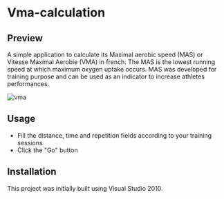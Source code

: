 # Vma-calculation
## Preview
A simple application to calculate its Maximal aerobic speed (MAS) or Vitesse Maximal Aerobie (VMA) in french. The MAS is the lowest running speed at which maximum oxygen uptake occurs. MAS was developed for training purpose and can be used as an indicator to increase athletes performances.

![vma](https://user-images.githubusercontent.com/65492080/95882175-ac6d9a00-0d79-11eb-9fbf-5e053c362f06.PNG)

## Usage 

  * Fill the distance, time and repetition fields according to your training sessions
  * Click the "Go" button
  
## Installation
This project was initially built using Visual Studio 2010.
